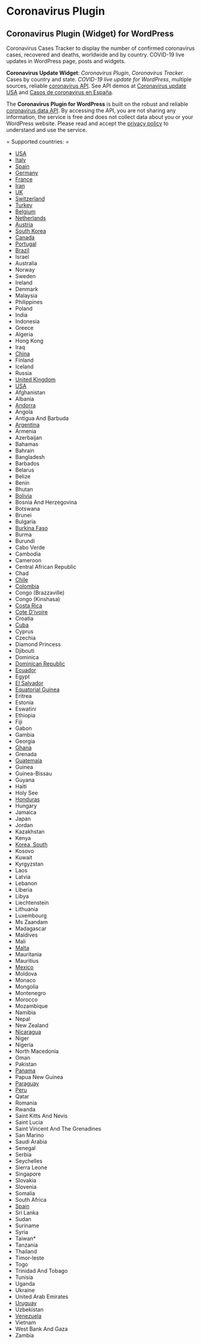 # Coronavirus Plugin
## Coronavirus Plugin (Widget) for WordPress ##

Coronavirus Cases Tracker to display the number of confirmed coronavirus cases, recovered and deaths, worldwide and by country. COVID-19 live updates in WordPress page, posts and widgets.

**Coronavirus Update Widget**: *Coronavirus Plugin*, *Coronavirus Tracker*. Cases by country and state. *COVID-19 live update for WordPress*, multiple sources, reliable [coronavirus API](https://api.quarantine.country). See API demos at  [Coronavirus update USA](https://coronavirus.cases.today/usa/) and [Casos de coronavirus en España](https://coronavirus.cases.today/spain/).

The **Coronavirus Plugin for WordPress** is built on the robust and reliable [coronavirus data API](https://api.quarantine.country). By accessing the API, you are not sharing any information, the service is free and does not collect data about you or your WordPress website. Please read and accept the [privacy policy](https://quarantine.country/coronavirus/api/privacy.html) to understand and use the service.

= Supported countries: =

- [USA](https://quarantine.country/coronavirus/cases/usa/ "Coronavirus Update USA")  
- [Italy](https://quarantine.country/coronavirus/cases/italy/ "Coronavirus Update Italy")
- [Spain](https://quarantine.country/coronavirus/cases/spain/ "Casos de Coronavirus en España") 
- [Germany](https://quarantine.country/coronavirus/cases/germany/ "Coronavirus Update Germany")
- [France](https://quarantine.country/coronavirus/cases/france/ "Coronavirus Update France")
- [Iran](https://quarantine.country/coronavirus/cases/iran/ "Coronavirus Update Iran")  
- [UK](https://quarantine.country/coronavirus/cases/uk/ "Coronavirus Update UK")    
- [Switzerland](https://quarantine.country/coronavirus/cases/switzerland/ "Coronavirus Update Switzerland")       
- [Turkey](https://quarantine.country/coronavirus/cases/turkey/ "Coronavirus Update Turkey")
- [Belgium](https://quarantine.country/coronavirus/cases/belgium/ "Coronavirus Update Belgium")           
- [Netherlands](https://quarantine.country/coronavirus/cases/netherlands/ "Coronavirus Update Netherlands")       
- [Austria](https://quarantine.country/coronavirus/cases/austria/ "Coronavirus Update Austria")           
- [South Korea](https://quarantine.country/coronavirus/cases/south-korea/ "Coronavirus Update South Korea")       
- [Canada](https://quarantine.country/coronavirus/cases/canada/ "Coronavirus Update Canada")
- [Portugal](https://quarantine.country/coronavirus/cases/portugal/ "Coronavirus Update Portugal")          
- [Brazil](https://quarantine.country/coronavirus/cases/brazil/ "Coronavirus Update Brazil")
- Israel
- Australia         
- Norway
- Sweden
- Ireland           
- Denmark           
- Malaysia          
- Philippines       
- Poland
- India 
- Indonesia         
- Greece
- Algeria           
- Hong Kong         
- Iraq  
- [China](https://quarantine.country/coronavirus/cases/china/ "Coronavirus Update China") 
- Finland           
- Iceland           
- Russia
- [United Kingdom](https://quarantine.country/coronavirus/cases/uk/ "Coronavirus Update UK")      
- [USA](https://quarantine.country/coronavirus/cases/usa/ "Coronavirus Update United States")   
- Afghanistan       
- Albania           
- [Andorra](https://quarantine.country/coronavirus/cases/andorra/ "Casos de Coronavirus en Andorra")
- Angola
- Antigua And Barbuda
- [Argentina](https://quarantine.country/coronavirus/cases/argentina/ "Casos de Coronavirus en Argentina")
- Armenia           
- Azerbaijan        
- Bahamas           
- Bahrain           
- Bangladesh        
- Barbados          
- Belarus           
- Belize
- Benin 
- Bhutan
- [Bolivia](https://quarantine.country/coronavirus/cases/bolivia/ "Casos de Coronavirus en Bolivia")
- Bosnia And Herzegovina
- Botswana          
- Brunei
- Bulgaria          
- [Burkina Faso](https://quarantine.country/coronavirus/cases/burkina-faso/ "Coronavirus Update Burkina Faso")        
- Burma 
- Burundi           
- Cabo Verde        
- Cambodia          
- Cameroon          
- Central African Republic
- Chad  
- [Chile](https://quarantine.country/coronavirus/cases/chile/ "Casos de Coronavirus en Chile")
- [Colombia](https://quarantine.country/coronavirus/cases/colombia/ "Casos de Coronavirus en Colombia")
- Congo (Brazzaville)
- Congo (Kinshasa)  
- [Costa Rica](https://quarantine.country/coronavirus/cases/costa-rica/ "Casos de Coronavirus en Costa Rica")
- [Cote D'ivoire](https://quarantine.country/coronavirus/cases/ivory-coast/ "Casos de Coronavirus en Cote D'ivoire")    
- Croatia           
- [Cuba](https://quarantine.country/coronavirus/cases/cuba/ "Casos de Coronavirus en Cuba")  
- Cyprus
- Czechia           
- Diamond Princess  
- Djibouti          
- Dominica          
- [Dominican Republic](https://quarantine.country/coronavirus/cases/dominican-republic/ "Casos de República Dominicana")
- [Ecuador](https://quarantine.country/coronavirus/cases/ecuador/ "Casos de Coronavirus en Ecuador")
- Egypt 
- [El Salvador](https://quarantine.country/coronavirus/cases/el-salvador/ "Casos de Coronavirus en El Salvador")
- [Equatorial Guinea](https://quarantine.country/coronavirus/cases/equatorial-guinea/ "Casos de Coronavirus en Guinea Ecuatorial")
- Eritrea           
- Estonia           
- Eswatini          
- Ethiopia          
- Fiji  
- Gabon 
- Gambia
- Georgia           
- [Ghana](https://quarantine.country/coronavirus/cases/ghana/ "Casos de Coronavirus en Ghana") 
- Grenada           
- [Guatemala](https://quarantine.country/coronavirus/cases/guatemala/ "Casos de Coronavirus en Guatemala")
- Guinea
- Guinea-Bissau     
- Guyana
- Haiti 
- Holy See          
- [Honduras](https://quarantine.country/coronavirus/cases/honduras/ "Casos de Coronavirus en Honduras")
- Hungary           
- Jamaica           
- Japan 
- Jordan
- Kazakhstan        
- Kenya 
- [Korea, South](https://quarantine.country/coronavirus/cases/south-korea/ "Coronavirus Update South Korea")      
- Kosovo
- Kuwait
- Kyrgyzstan        
- Laos  
- Latvia
- Lebanon           
- Liberia           
- Libya 
- Liechtenstein     
- Lithuania         
- Luxembourg        
- Ms Zaandam        
- Madagascar        
- Maldives          
- Mali  
- [Malta](https://quarantine.country/coronavirus/cases/malta/ "Coronavirus Update Malta") 
- Mauritania        
- Mauritius         
- [Mexico](https://quarantine.country/coronavirus/cases/mexico/ "Casos de Coronavirus en Mexico")
- Moldova           
- Monaco
- Mongolia          
- Montenegro        
- Morocco           
- Mozambique        
- Namibia           
- Nepal 
- New Zealand       
- [Nicaragua](https://quarantine.country/coronavirus/cases/nicaragua/ "Casos de Coronavirus en Nicaragua")
- Niger 
- Nigeria           
- North Macedonia   
- Oman  
- Pakistan          
- [Panama](https://quarantine.country/coronavirus/cases/panama/ "Casos de Coronavirus en Panama")
- Papua New Guinea  
- [Paraguay](https://quarantine.country/coronavirus/cases/paraguay/ "Casos de Coronavirus en Paraguay")
- [Peru](https://quarantine.country/coronavirus/cases/peru/ "Casos de Coronavirus en Peru")
- Qatar 
- Romania           
- Rwanda
- Saint Kitts And Nevis
- Saint Lucia       
- Saint Vincent And The Grenadines
- San Marino        
- Saudi Arabia      
- Senegal           
- Serbia
- Seychelles        
- Sierra Leone      
- Singapore         
- Slovakia          
- Slovenia          
- Somalia           
- South Africa
- [Spain](https://quarantine.country/coronavirus/cases/spain/ "Casos de Coronavirus en España")
- Sri Lanka         
- Sudan 
- Suriname          
- Syria 
- Taiwan*           
- Tanzania          
- Thailand          
- Timor-leste       
- Togo  
- Trinidad And Tobago
- Tunisia           
- Uganda
- Ukraine           
- United Arab Emirates
- [Uruguay](https://quarantine.country/coronavirus/cases/uruguay/ "Casos de Coronavirus en Uruguay")
- Uzbekistan        
- [Venezuela](https://quarantine.country/coronavirus/cases/venezuela/ "Casos de Coronavirus en Venezuela")
- Vietnam           
- West Bank And Gaza
- Zambia

